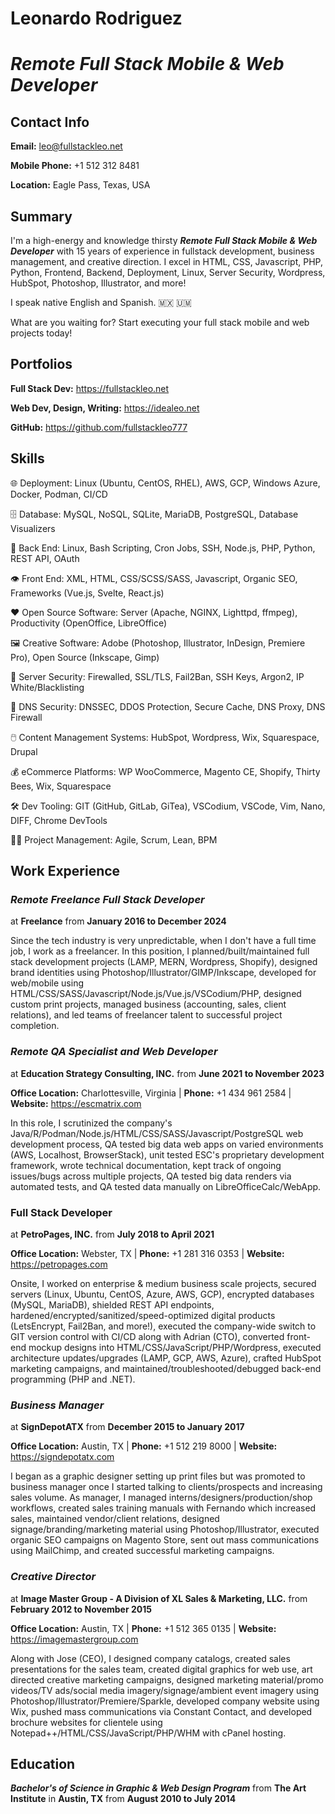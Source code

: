 # Leonardo Rodriguez
# _**Remote Full Stack Mobile & Web Developer**_

## Contact Info

**Email:** leo@fullstackleo.net

**Mobile Phone:** +1 512 312 8481

**Location:** Eagle Pass, Texas, USA

## Summary

I'm a high-energy and knowledge thirsty _**Remote Full Stack Mobile & Web Developer**_ with 15 years of experience in fullstack development, business management, and creative direction. I excel in HTML, CSS, Javascript, PHP, Python, Frontend, Backend, Deployment, Linux, Server Security, Wordpress, HubSpot, Photoshop, Illustrator, and more!

I speak native English and Spanish. 🇲🇽 🇺🇲

What are you waiting for? Start executing your full stack mobile and web projects today!

## Portfolios

**Full Stack Dev:** https://fullstackleo.net

**Web Dev, Design, Writing:** https://idealeo.net

**GitHub:** https://github.com/fullstackleo777


## Skills

🌐 Deployment: Linux (Ubuntu, CentOS, RHEL), AWS, GCP, Windows Azure, Docker, Podman, CI/CD

🗄️ Database: MySQL, NoSQL, SQLite, MariaDB, PostgreSQL, Database Visualizers

🧠 Back End: Linux, Bash Scripting, Cron Jobs, SSH, Node.js, PHP, Python, REST API, OAuth

👁️ Front End: XML, HTML, CSS/SCSS/SASS, Javascript, Organic SEO, Frameworks (Vue.js, Svelte, React.js)

❤️ Open Source Software: Server (Apache, NGINX, Lighttpd, ffmpeg), Productivity (OpenOffice, LibreOffice)

🖼️ Creative Software: Adobe (Photoshop, Illustrator, InDesign, Premiere Pro), Open Source (Inkscape, Gimp)

🔐 Server Security: Firewalled, SSL/TLS, Fail2Ban, SSH Keys, Argon2, IP White/Blacklisting

🔑 DNS Security: DNSSEC, DDOS Protection, Secure Cache, DNS Proxy, DNS Firewall

🖱️ Content Management Systems: HubSpot, Wordpress, Wix, Squarespace, Drupal

💰 eCommerce Platforms: WP WooCommerce, Magento CE, Shopify, Thirty Bees, Wix, Squarespace

🛠️ Dev Tooling: GIT (GitHub, GitLab, GiTea), VSCodium, VSCode, Vim, Nano, DIFF, Chrome DevTools

👨‍💼 Project Management: Agile, Scrum, Lean, BPM

## Work Experience
### _**Remote Freelance Full Stack Developer**_
at **Freelance** from **January 2016 to December 2024**

Since the tech industry is very unpredictable, when I don't have a full time job, I work as a freelancer. In this position, I planned/built/maintained full stack development projects (LAMP, MERN, Wordpress, Shopify), designed brand identities using Photoshop/Illustrator/GIMP/Inkscape, developed for web/mobile using HTML/CSS/SASS/Javascript/Node.js/Vue.js/VSCodium/PHP, designed custom print projects, managed business (accounting, sales, client relations), and led teams of freelancer talent to successful project completion.

### _**Remote QA Specialist and Web Developer**_
at **Education Strategy Consulting, INC.** from **June 2021 to November 2023**

**Office Location:** Charlottesville, Virginia  |  **Phone:** +1 434 961 2584  |  **Website:** https://escmatrix.com

In this role, I scrutinized the company's Java/R/Podman/Node.js/HTML/CSS/SASS/Javascript/PostgreSQL web development process, QA tested big data web apps on varied environments (AWS, Localhost, BrowserStack), unit tested ESC's proprietary development framework, wrote technical documentation, kept track of ongoing issues/bugs across multiple projects, QA tested big data renders via automated tests, and QA tested data manually on LibreOfficeCalc/WebApp.

### Full Stack Developer
at **PetroPages, INC.** from **July 2018 to April 2021**

**Office Location:** Webster, TX  |  **Phone:** +1 281 316 0353  |  **Website:** https://petropages.com

Onsite, I worked on enterprise & medium business scale projects, secured servers (Linux, Ubuntu, CentOS, Azure, AWS, GCP), encrypted databases (MySQL, MariaDB), shielded REST API endpoints, hardened/encrypted/sanitized/speed-optimized digital products (LetsEncrypt, Fail2Ban, and more!), executed the company-wide switch to GIT version control with CI/CD along with Adrian (CTO), converted front-end mockup designs into HTML/CSS/JavaScript/PHP/Wordpress, executed architecture updates/upgrades (LAMP, GCP, AWS, Azure), crafted HubSpot marketing campaigns, and maintained/troubleshooted/debugged back-end programming (PHP and .NET).

### _**Business Manager**_
at **SignDepotATX** from **December 2015 to January 2017**

**Office Location:** Austin, TX  |  **Phone:** +1 512 219 8000  |  **Website:** https://signdepotatx.com

I began as a graphic designer setting up print files but was promoted to business manager once I started talking to clients/prospects and increasing sales volume. As manager, I managed interns/designers/production/shop workflows, created sales training manuals with Fernando which increased sales, maintained vendor/client relations, designed signage/branding/marketing material using Photoshop/Illustrator, executed organic SEO campaigns on Magento Store, sent out mass communications using MailChimp, and created successful marketing campaigns.

### _**Creative Director**_
at **Image Master Group - A Division of XL Sales & Marketing, LLC.** from **February 2012 to November 2015**

**Office Location:** Austin, TX  |  **Phone:** +1 512 365 0135  |  **Website:** https://imagemastergroup.com

Along with Jose (CEO), I designed company catalogs, created sales presentations for the sales team, created digital graphics for web use, art directed creative marketing campaigns, designed marketing material/promo videos/TV ads/social media imagery/signage/ambient event imagery using Photoshop/Illustrator/Premiere/Sparkle, developed company website using Wix, pushed mass communications via Constant Contact, and developed brochure websites for clientele using Notepad++/HTML/CSS/JavaScript/PHP/WHM with cPanel hosting.

## Education
_**Bachelor's of Science in Graphic & Web Design Program**_ from **The Art Institute** in **Austin, TX** from **August 2010 to July 2014**
